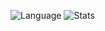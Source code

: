 ![Language](https://github-readme-stats-git-masterrstaa-rickstaa.vercel.app/api/top-langs/?username=GhostQut&theme=midnight-purple&layout=compact)
![Stats](https://github-readme-stats-git-masterrstaa-rickstaa.vercel.app/api?username=GhostQut&count_private=true&show_icons=true&theme=tokyonight)
